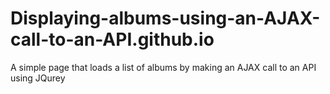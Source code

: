 # Displaying-albums-using-an-AJAX-call-to-an-API.github.io
A simple page that loads a list of albums by making an AJAX call to an API using JQurey
